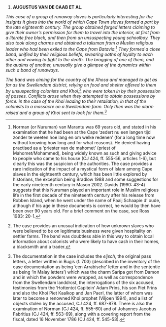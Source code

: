 1.  **AUGUSTUS VAN DE CAAB ET AL.**

*This case of a group of runaway slaves is particularly interesting for
the insights it gives into the world of which Cape Town slaves formed a
part by the late eighteenth century. The group obtained forged letters
claiming to give their owner’s permission for them to travel into the
interior, at first from a literate free black, and then from an
unsuspecting young schoolboy. They also took along charms and obtained a
talisman from a Muslim religious leader who had been exiled to the Cape
from Batavia.*[^1] *They formed a close band, unified by their religious
beliefs, swearing oaths of loyalty to each other and vowing to fight to
the death. The bragging of one of them, and the qualms of another,
unusually give a glimpse of the dynamics within such a band of
runaways.*

*The band was aiming for the country of the Xhosa and managed to get as
far as the Swellendam district, relying on food and shelter offered to
them by unsuspecting colonists and Khoi,*[^2] *who were taken in by
their possession of passes. Conflicts arose when they attempted to
obtain possessions by force: in the case of the Khoi leading to their
retaliation, in that of the colonists to a massacre on a Swellendam
farm. Only then was the alarm raised and a group of Khoi sent to look
for them.*[^3]

[^1]: Norman (or Nuruman) van Marantu was 69 years old, and stated in
    his examination that he had been at the Cape ‘zedert nu een langen
    tijd zonder te weeten hoe lang en om welke redenen’ (for a long time
    now without knowing how long and for what reasons). He denied having
    practised as a ‘priester van de mahomet’ (priest of
    Mahomet/Mohammed), being widely known as such and giving advice to
    people who came to his house (CJ 424, ff. 555-56, articles 1-6), but
    clearly this was the suspicion of the authorities. The case provides
    a rare indication of the impact of a mystical form of Islam among
    Cape slaves in the eighteenth century, which has been little
    explored by historians, the exception being Bradlow 1988 and some
    suggestions for the early nineteenth century in Mason 2002. Davids
    (1990: 43-4) suggests that this Nuruman played an important role in
    Muslim religious life in the first decade of the nineteenth century
    after his release from Robben Island, when he went under the name of
    Paaij Schaapie d’ oude, although if his age in these documents is
    correct, he would by then have been over 90 years old. For a brief
    comment on the case, see Ross 1983: 20-1.

[^2]: The case provides an unusual indication of how unknown slaves who
    were believed to be on legitimate business were given hospitality on
    settler farms. The band was doubtless able in this way to obtain
    local information about colonists who were likely to have cash in
    their homes, a blacksmith and a trader.

[^3]: The documentation in the case includes the *eijsch*, the original
    pass letters, a letter written in Bugis (f. 703) (described in the
    inventory of the case documentation as being ‘een Arrabische’ letter
    and in the sententie as being ‘in Malay letters’) which was the
    charm Saripa got from Damon and in which the powders were wrapped,
    as well as correspondence from the Swellendam landdrost, the
    interrogations of the six accused, testimonies from the ‘Hottentot
    Capitein’ Adam Prins, his son Piet Prins and also the Khoi Piet
    Kaalkop and Jan Paerl, the latter of whom was later to become a
    renowned Khoi prophet (Viljoen 1994), and a list of objects stolen
    by the accused, CJ 424, ff. 687-878. There is also the examination
    of Norman (CJ 424, ff. 555-60) and of Johannes Jacobus Fabritius (CJ
    424, ff. 563-69), along with a covering report from the fiscal,
    dated 16 November 1786 (CJ 424, ff. 545-53).
